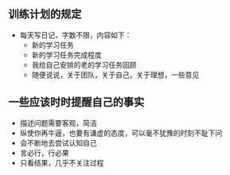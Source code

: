 ## 训练计划的规定
* 每天写日记，字数不限，内容如下：
    * 新的学习任务
    * 新的学习任务完成程度
    * 我给自己安排的老的学习任务回顾
    * 随便说说，关于团队，关于自己，关于理想，一些意见

## 一些应该时时提醒自己的事实
* 描述问题需要客观，简洁
* 纵使你再牛逼，也要有谦虚的态度，可以毫不犹豫的时刻不耻下问
* 会不断地去尝试认知自己
* 言必行，行必果
* 只看结果，几乎不关注过程
